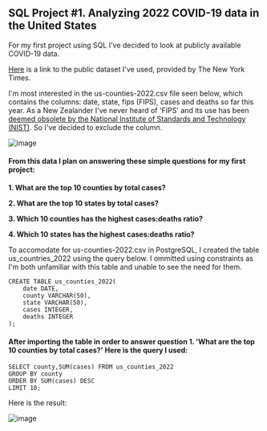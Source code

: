 ## SQL Project #1. Analyzing 2022 COVID-19 data in the United States

For my first project using SQL I've decided to look at publicly available COVID-19 data.

[Here](https://github.com/nytimes/covid-19-data) is a link to the public dataset I've used, provided by The New York Times.

I'm most interested in the us-counties-2022.csv file seen below, which contains the columns: date, state, fips (FIPS), cases and deaths so far this year. As a New Zealander I've never heard of 'FIPS' and its use has been [deemed obsolete by the National Institute of Standards and Technology (NIST)](https://www.govinfo.gov/content/pkg/FR-2008-09-02/pdf/E8-20306.pdf). So I've decided to exclude the column.

![image](https://user-images.githubusercontent.com/105367716/169653225-ddd37ebd-b429-487e-b96d-d43e1bec5758.png)

#### From this data I plan on answering these simple questions for my first project:

**1. What are the top 10 counties by total cases?**

**2. What are the top 10 states by total cases?**

**3. Which 10 counties has the highest cases:deaths ratio?**

**4. Which 10 states has the highest cases:deaths ratio?**

To accomodate for us-counties-2022.csv in PostgreSQL, I created the table us_countries_2022 using the query below. I ommitted using constraints as I'm both unfamiliar with this table and unable to see the need for them.
```
CREATE TABLE us_counties_2022(
    date DATE,
    county VARCHAR(50),
    state VARCHAR(50),
    cases INTEGER,
    deaths INTEGER
);
```


#### After importing the table in order to **answer question 1. 'What are the top 10 counties by total cases?'** Here is the query I used:
```
SELECT county,SUM(cases) FROM us_counties_2022
GROUP BY county
ORDER BY SUM(cases) DESC
LIMIT 10;
```
Here is the result:

![image](https://user-images.githubusercontent.com/105367716/169653069-b8fbaa9c-b3af-4530-b7d2-4f404c04dc43.png)
